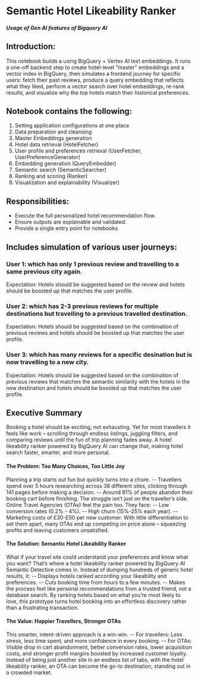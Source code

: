 # Semantic Hotel Likeability Ranker
##### Usage of Gen AI features of Bigquery AI

## Introduction: 

This notebook builds a  using BigQuery + Vertex AI text embeddings. It runs a one-off backend step to create hotel-level “master” embeddings and a vector index in BigQuery, then simulates a frontend journey for specific users: fetch their past reviews, produce a query embedding that reflects what they liked, perform a vector search over hotel embeddings, re-rank results, and visualize why the top hotels match their historical preferences.



## Notebook contains the following:

1. Setting application configurations at one place
2. Data preparation and cleansing
3. Master Embeddings generation
4. Hotel data retrieval (HotelFetcher)
5. User profile and preferences retrieval (UserFetcher, UserPreferenceGenerator)
6. Embedding generation (QueryEmbedder)
7. Semantic search (SemanticSearcher)
8. Ranking and scoring (Ranker)
9. Visualization and explainability (Visualizer)

## Responsibilities:
- Execute the full personalized hotel recommendation flow.
- Ensure outputs are explainable and validated.
- Provide a single entry point for notebooks.

## Includes simulation of various user journeys:

### User 1: which has only 1 previous review and travelling to a same previous city again.

Expectation: Hotels should be suggested based on the review and hotels should be boosted up that matches the user profile.

### User 2: which has 2-3 previous reviews for multiple destinations but travelling to a previous travelled destination.

Expectation: Hotels should be suggested based on the combination of previous reviews and hotels should be boosted up that matches the user profile.

### User 3: which has many reviews for a specific desination but is now travelling to a new city.

Expectation: Hotels should be suggested based on the combination of previous reviews that matches the semantic similarity with the hotels in the new destination and hotels should be boosted up that matches the user profile.


## Executive Summary
Booking a hotel should be exciting, not exhausting. Yet for most travellers it feels like work – scrolling through endless listings, juggling filters, and comparing reviews until the fun of trip planning fades away. A hotel likeability ranker powered by BigQuery AI can change that, making hotel search faster, smarter, and more personal.
#### The Problem: Too Many Choices, Too Little Joy
Planning a trip starts out fun but quickly turns into a chore.
-- Travellers spend over 5 hours researching across 38 different sites, clicking through 141 pages before making a decision.
-- Around 81% of people abandon their booking cart before finishing.
The struggle isn’t just on the traveller’s side. Online Travel Agencies (OTAs) feel the pain too. They face:
-- Low conversion rates (0.2% - 4%).
-- High churn (15%-25% each year).
-- Marketing costs of £30-£50 per new customer.
With little differentiation to set them apart, many OTAs end up competing on price alone – squeezing profits and leaving customers unsatisfied.
#### The Solution: Semantic Hotel Likeability Ranker
What if your travel site could understand your preferences and know what you want?
That’s where a hotel likeability ranker powered by BigQuery AI Semantic Detective comes in. Instead of dumping hundreds of generic hotel results, it:
-- Displays hotels ranked according your likeability and preferences.
-- Cuts booking time from hours to a few minutes.
-- Makes the process feel like personal recommendations from a trusted friend, not a database search.
By ranking hotels based on what you’re most likely to love, this prototype turns hotel booking into an effortless discovery rather than a frustrating transaction.
#### The Value: Happier Travellers, Stronger OTAs
This smarter, intent-driven approach is a win-win.
-- For travellers: Less stress, less time spent, and more confidence in every booking.
-- For OTAs: Visible drop in cart abandonment, better conversion rates, lower acquisition costs, and stronger profit margins boosted by increased customer loyalty.
Instead of being just another site in an endless list of tabs, with the hotel likeability ranker, an OTA can become the go-to destination, standing out in a crowded market.
